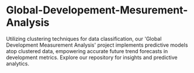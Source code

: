 # Global-Developement-Mesurement-Analysis
Utilizing clustering techniques for data classification, our 'Global Development Measurement Analysis' project implements predictive models atop clustered data, empowering accurate future trend forecasts in development metrics. Explore our repository for insights and predictive analytics.
